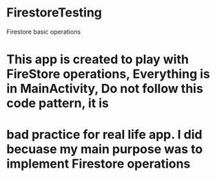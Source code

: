 # FirestoreTesting
Firestore basic operations 


# This app is created to play with FireStore operations, Everything is in MainActivity, Do not follow this code pattern, it is
# bad practice for real life app. I did becuase my main purpose was to implement  Firestore operations
